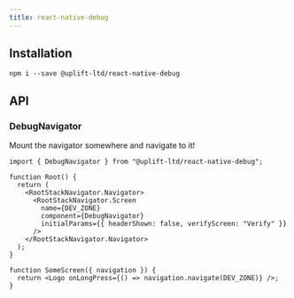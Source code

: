 ```yaml
---
title: react-native-debug
---
```


## Installation

    npm i --save @uplift-ltd/react-native-debug

## API

### DebugNavigator

Mount the navigator somewhere and navigate to it!

```tsx
import { DebugNavigator } from "@uplift-ltd/react-native-debug";

function Root() {
  return (
    <RootStackNavigator.Navigator>
      <RootStackNavigator.Screen
        name={DEV_ZONE}
        component={DebugNavigator}
        initialParams={{ headerShown: false, verifyScreen: "Verify" }}
      />
    </RootStackNavigator.Navigator>
  );
}

function SomeScreen({ navigation }) {
  return <Logo onLongPress={() => navigation.navigate(DEV_ZONE)} />;
}
```
